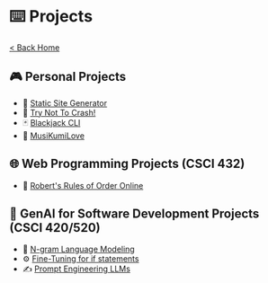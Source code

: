 # ⌨️ Projects

[< Back Home](/)

## 🎮 Personal Projects

- 🔋 [Static Site Generator](/projects/static-site-generator)
- 🚙 [Try Not To Crash!](/projects/racing-car-game)
- 🃏 [Blackjack CLI](/projects/blackjack)
- 🎵 [MusiKumiLove](/projects/musikumilove)

## 🌐 Web Programming Projects (CSCI 432)

- 👥 [Robert's Rules of Order Online](/projects/ronr)

## 🤖 GenAI for Software Development Projects (CSCI 420/520)

- 🔡 [N-gram Language Modeling](/projects/ngram-language-modeling)
- ⚙️ [Fine-Tuning for if statements](/projects/fine-tuning-models)
- ✍️ [Prompt Engineering LLMs](/projects/prompt-engineering)

